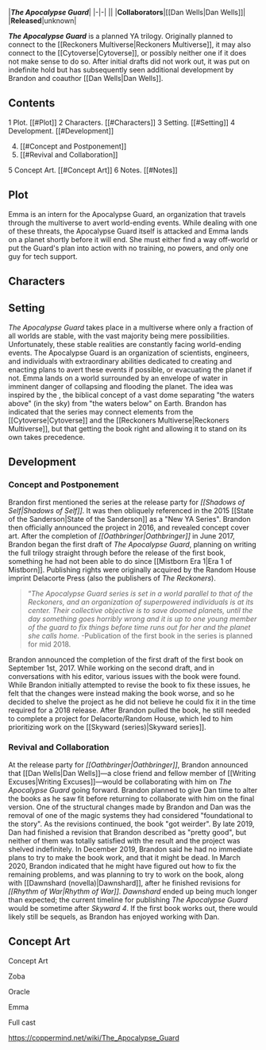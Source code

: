 |***The Apocalypse Guard***|
|-|-|
||
|**Collaborators**|[[Dan Wells\|Dan Wells]]|
|**Released**|unknown|

***The Apocalypse Guard*** is a planned YA trilogy. Originally planned to connect to the [[Reckoners Multiverse\|Reckoners Multiverse]], it may also connect to the [[Cytoverse\|Cytoverse]], or possibly neither one if it does not make sense to do so. After initial drafts did not work out, it was put on indefinite hold but has subsequently seen additional development by Brandon and coauthor [[Dan Wells\|Dan Wells]].

## Contents

1 Plot. [[#Plot]] 
2 Characters. [[#Characters]] 
3 Setting. [[#Setting]] 
4 Development. [[#Development]] 

4. [[#Concept and Postponement]] 
4. [[#Revival and Collaboration]] 


5 Concept Art. [[#Concept Art]] 
6 Notes. [[#Notes]] 


## Plot
Emma is an intern for the Apocalypse Guard, an organization that travels through the multiverse to avert world-ending events. While dealing with one of these threats, the Apocalypse Guard itself is attacked and Emma lands on a planet shortly before it will end. She must either find a way off-world or put the Guard's plan into action with no training, no powers, and only one guy for tech support.

## Characters



## Setting
*The Apocalypse Guard* takes place in a multiverse where only a fraction of all worlds are stable, with the vast majority being mere possibilities. Unfortunately, these stable realities are constantly facing world-ending events. The Apocalypse Guard is an organization of scientists, engineers, and individuals with extraordinary abilities dedicated to creating and enacting plans to avert these events if possible, or evacuating the planet if not.
Emma lands on a world surrounded by an envelope of water in imminent danger of collapsing and flooding the planet. The idea was inspired by the , the biblical concept of a vast dome separating "the waters above" (in the sky) from "the waters below" on Earth.
Brandon has indicated that the series may connect elements from the [[Cytoverse\|Cytoverse]] and the [[Reckoners Multiverse\|Reckoners Multiverse]], but that getting the book right and allowing it to stand on its own takes precedence.

## Development
### Concept and Postponement
Brandon first mentioned the series at the release party for *[[Shadows of Self\|Shadows of Self]]*. It was then obliquely referenced in the 2015 [[State of the Sanderson\|State of the Sanderson]] as a "New YA Series". Brandon then officially announced the project in 2016, and revealed concept cover art. After the completion of *[[Oathbringer\|Oathbringer]]* in June 2017, Brandon began the first draft of *The Apocalypse Guard*, planning on writing the full trilogy straight through before the release of the first book, something he had not been able to do since [[Mistborn Era 1\|Era 1 of Mistborn]].
Publishing rights were originally acquired by the Random House imprint Delacorte Press (also the publishers of *The Reckoners*).

>“*The Apocalypse Guard series is set in a world parallel to that of the Reckoners, and an organization of superpowered individuals is at its center. Their collective objective is to save doomed planets, until the day something goes horribly wrong and it is up to one young member of the guard to fix things before time runs out for her and the planet she calls home.*
\-Publication of the first book in the series is planned for mid 2018.


Brandon announced the completion of the first draft of the first book on September 1st, 2017. While working on the second draft, and in conversations with his editor, various issues with the book were found. While Brandon initially attempted to revise the book to fix these issues, he felt that the changes were instead making the book worse, and so he decided to shelve the project as he did not believe he could fix it in the time required for a 2018 release. After Brandon pulled the book, he still needed to complete a project for Delacorte/Random House, which led to him prioritizing work on the [[Skyward (series)\|Skyward series]].

### Revival and Collaboration
At the release party for *[[Oathbringer\|Oathbringer]]*, Brandon announced that [[Dan Wells\|Dan Wells]]—a close friend and fellow member of [[Writing Excuses\|Writing Excuses]]—would be collaborating with him on *The Apocalypse Guard* going forward. Brandon planned to give Dan time to alter the books as he saw fit before returning to collaborate with him on the final version. One of the structural changes made by Brandon and Dan was the removal of one of the magic systems they had considered "foundational to the story". As the revisions continued, the book "got weirder". By late 2019, Dan had finished a revision that Brandon described as "pretty good", but neither of them was totally satisfied with the result and the project was shelved indefinitely. In December 2019, Brandon said he had no immediate plans to try to make the book work, and that it might be dead.
In March 2020, Brandon indicated that he might have figured out how to fix the remaining problems, and was planning to try to work on the book, along with [[Dawnshard (novella)\|Dawnshard]], after he finished revisions for *[[Rhythm of War\|Rhythm of War]]*. *Dawnshard* ended up being much longer than expected; the current timeline for publishing *The Apocalypse Guard* would be sometime after *Skyward 4*.
If the first book works out, there would likely still be sequels, as Brandon has enjoyed working with Dan.

## Concept Art

Concept Art



Zoba





Oracle





Emma





Full cast





https://coppermind.net/wiki/The_Apocalypse_Guard